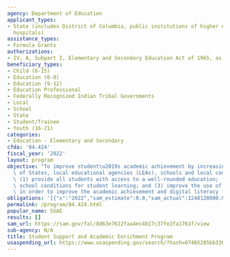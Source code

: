 ```yaml
---
agency: Department of Education
applicant_types:
- State (includes District of Columbia, public institutions of higher education and
  hospitals)
assistance_types:
- Formula Grants
authorizations:
- IV, A, Subpart I, Elementary and Secondary Education Act of 1965, as amended (ESEA),.
beneficiary_types:
- Child (6-15)
- Education (0-8)
- Education (9-12)
- Education Professional
- Federally Recognized Indian Tribal Governments
- Local
- School
- State
- Student/Trainee
- Youth (16-21)
categories:
- Education - Elementary and Secondary
cfda: '84.424'
fiscal_year: '2022'
layout: program
objective: "To improve student\u2019s academic achievement by increasing the capacity\
  \ of States, local educational agencies (LEAs), schools and local communities to:\
  \ (1) provide all students with access to a well-rounded education; (2) improve\
  \ school conditions for student learning; and (3) improve the use of technology\
  \ in order to improve the academic achievement and digital literacy for all students. "
obligations: '[{"x":"2022","sam_estimate":0.0,"sam_actual":1248128000.0,"usa_spending_actual":2231725489.25},{"x":"2023","sam_estimate":1345639000.0,"sam_actual":0.0,"usa_spending_actual":1333109428.0},{"x":"2024","sam_estimate":1345639000.0,"sam_actual":0.0,"usa_spending_actual":0.0}]'
permalink: /program/84.424.html
popular_name: SSAE
results: []
sam_url: https://sam.gov/fal/8d63e7622faa4ec4b17c37fe2fa1761f/view
sub-agency: N/A
title: Student Support and Academic Enrichment Program
usaspending_url: https://www.usaspending.gov/search/?hash=07465205bb336d93f0b74bcdb1c803c1
---
```

